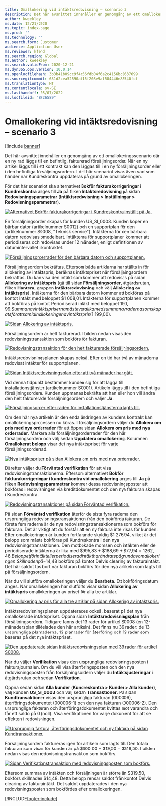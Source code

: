 ```yaml
---
title: Omallokering vid intäktsredovisning – scenario 3
description: Det här avsnittet innehåller en genomgång av ett omallokeringsscenario där en ny rad läggs till en befintlig, fakturerad försäljningsorder. När en ny artikel läggs till i ett kontrakt kan den läggas till i en ny försäljningsorder eller i den befintliga försäljningsordern.
author: kweekley
ms.date: 12/21/2020
ms.topic: index-page
ms.prod: ''
ms.technology: ''
ms.search.form: Customer
audience: Application User
ms.reviewer: kfend
ms.search.region: Global
ms.author: kweekley
ms.search.validFrom: 2020-12-21
ms.dyn365.ops.version: 10.0.14
ms.openlocfilehash: 3b3b41b09cc9f4c56fdb04f6a2c4156bc1637699
ms.sourcegitcommit: 631d2cea52590af15f208e9af584446e85540fcf
ms.translationtype: HT
ms.contentlocale: sv-SE
ms.lasthandoff: 05/07/2022
ms.locfileid: "8726589"
---
```

# <a name="revenue-recognition-reallocation--scenario-3"></a>Omallokering vid intäktsredovisning – scenario 3

[!include [banner](../includes/banner.md)]

Det här avsnittet innehåller en genomgång av ett omallokeringsscenario där en ny rad läggs till en befintlig, fakturerad försäljningsorder. När en ny artikel läggs till i ett kontrakt kan den läggas till i en ny försäljningsorder eller i den befintliga försäljningsordern. I det här scenariot visas även vad som händer när Kundreskontra uppdateras på grund av omallokeringen.

För det här scenariot ska alternativet **Bokför fakturakorrigeringar i Kundreskontra** anges till **Ja** på fliken **Intäktsredovisning** på sidan **Redovisningsparametrar** (**Intäktsredovisning \> Inställningar \> Redovisningsparametrar**).

[![Alternativet Bokför fakturakorrigeringar i Kundreskontra inställt på Ja.](./media/25_rev-rec-scenarios.png)](./media/25_rev-rec-scenarios.png)

En försäljningsorder skapas för kunden US\_SI\_0003. Kunden köper en bärbar dator (artikelnummer S0012) och en supportplan för den (artikelnummer S0008, "Teknisk service"). Intäkterna för den bärbara datorn redovisas omedelbart. Intäkterna för supportplanen kommer att periodiseras och redovisas under 12 månader, enligt definitionen av datumintervallet i kontraktet.

[![Försäljningsorderrader för den bärbara datorn och supportplanen.](./media/26_rev-rec-scenarios.png)](./media/26_rev-rec-scenarios.png)

Försäljningsordern bekräftas. Eftersom båda artiklarna har ställts in för allokering av intäktspris, beräknas intäktspriset när försäljningsordern bekräftas. Du kan visa den intäkt som kommer att redovisas på sidan **Allokering av intäktspris** (gå till sidan **Försäljningsorder**, åtgärdsrutan, fliken **Hantera**, gruppen **Intäktsredovisning** och välj **Allokering av intäktspris**). Intäkterna för den bärbara datorn kommer att bokföras på kontot Intäkt med beloppet $1 008,01. Intäkterna för supportplanen kommer att bokföras på kontot Periodiserad intäkt med beloppet $190,99. Summan av intäktspriserna måste vara lika med summan av raderna som skapats för att samla in allokeringen av intäktspris ($1 199,00).

[![Sidan Allokering av intäktspris.](./media/27_rev-rec-scenarios.png)](./media/27_rev-rec-scenarios.png)

Försäljningsordern är helt fakturerad. I bilden nedan visas den redovisningstransaktion som bokförs för fakturan.

[![Redovisningstransaktion för den helt fakturerade försäljningsordern.](./media/28_rev-rec-scenarios.png)](./media/28_rev-rec-scenarios.png)

Intäktsredovisningsplanen skapas också. Efter en tid har två av månaderna redovisat intäkter för supportplanen.

[![Sidan Intäktsredovisningsplan efter att två månader har gått.](./media/29_rev-rec-scenarios.png)](./media/29_rev-rec-scenarios.png)

Vid denna tidpunkt bestämmer kunden sig för att lägga till installationstjänster (artikelnummer S0001). Artikeln läggs till i den befintliga försäljningsordern. Kunden uppmanas bekräfta att han eller hon vill ändra den helt fakturerade försäljningsordern och väljer **Ja**.

[![Försäljningsorder efter raden för installationstjänsterna lagts till.](./media/30_rev-rec-scenarios.png)](./media/30_rev-rec-scenarios.png)

Om den här nya artikeln är den enda ändringen av kundens kontrakt kan omallokeringsprocessen nu köras. I försäljningsordern väljer du **Allokera om pris med nya orderrader** för att öppna sidan **Allokera om pris med nya orderrader**. Markera alla försäljningsorderrader för den här försäljningsordern och välj sedan **Uppdatera omallokering**. Kolumnen **Omallokerat belopp** visar det nya intäktspriset för varje försäljningsorderrad.

[![Nya intäktspriser på sidan Allokera om pris med nya orderrader.](./media/31_rev-rec-scenarios.png)](./media/31_rev-rec-scenarios.png)

Därefter väljer du **Förväntad verifikation** för att visa redovisningstransaktionerna. Eftersom alternativet **Bokför fakturakorrigeringar i kundreskontra vid omallokering** anges till **Ja** på fliken **Redovisningsparametrar** kommer dessa redovisningsposter att bokföras i redovisningen via kreditdokumentet och den nya fakturan skapas i Kundreskontra.

[![Redovisningstransaktioner på sidan Förväntad verifikation.](./media/32_rev-rec-scenarios.png)](./media/32_rev-rec-scenarios.png)

På sidan **Förväntad verifikation** återför de sista fyra raderna den ursprungliga redovisningstransaktionen från den bokförda fakturan. De första fem raderna är de nya redovisningstransaktionerna som bokförs för fakturan. Det är viktigt att du förstår att en ny faktura inte visas för kunden. Efter omallokeringen är kunden fortfarande skyldig $1 276,94, vilket är det belopp som måste bokföras på Kundreskontra i den nya redovisningstransaktionen. Den motbokade momsen och intäkten eller de periodiserade intäkterna är lika med $995,83 + $188,69 + $77,94 = $1 262,46. Beloppet för intäkt eller periodiserad intäkt har ändrats på grund av omallokeringen. Skillnaden på -$14,48 bokförs på kontot Delvis clearing av fakturaintäkt. Det här saldot tas bort när fakturan bokförs för den nya artikeln som lagts till på försäljningsordern.

När du vill slutföra omallokeringen väljer du **Bearbeta**. Ett bokföringsdatum anges. När omallokeringen har slutförts visar sidan **Allokering av intäktspris** omallokeringen av priset för alla tre artiklar.

[![Omallokering av pris för alla tre artiklar på sidan Allokering av intäktspris.](./media/33_rev-rec-scenarios.png)](./media/33_rev-rec-scenarios.png)

Intäktsredovisningsplanen uppdaterades också, baserat på det nya omallokerade intäktspriset. Öppna sidan **Intäktsredovisningsplan** från försäljningsordern. Tidigare fanns det 13 rader för artikel S0008 (en 12-månadersplan tilldelades den här artikeln). Det finns nu 39 rader: de 13 ursprungliga planraderna, 13 planrader för återföring och 13 rader som baseras på det nya intäktspriset.

[![Den uppdaterade sidan Intäktsredovisningsplan med 39 rader för artikel S0008.](./media/34_rev-rec-scenarios.png)](./media/34_rev-rec-scenarios.png)

När du väljer **Verifikation** visas den ursprungliga redovisningsposten i fakturajournalen. Om du vill visa återföringsposten och den nya redovisningsposten från försäljningsordern väljer du **Intäktsjusteringar** i åtgärdsrutan och sedan **Verifikation**.

Öppna sedan sidan **Alla kunder** (**Kundreskontra \> Kunder \> Alla kunder**), välj kunden **US\_SI\_0003** och välj sedan **Transaktioner**. På sidan **Kundtransaktioner** visas den ursprungliga fakturan (000006), återföringsdokumentet (000006-1) och den nya fakturan (000006-2). Den ursprungliga fakturan och återföringsdokumentet kvittas mot varandra och får ett saldo på 0 (noll). Visa verifikationen för varje dokument för att se effekten i redovisningen.

[![Ursprunglig faktura, återföringsdokumentet och ny faktura på sidan Kundtransaktioner.](./media/35_rev-rec-scenarios.png)](./media/35_rev-rec-scenarios.png)

Försäljningsordern faktureras igen för artikeln som lagts till. Den totala fakturan som visas för kunden är på $300 00 + $19,50 = $319,50. I bilden nedan visas den redovisningstransaktion som bokförs.

[![Sidan Verifikationstransaktion med redovisningsposten som bokförs.](./media/36_rev-rec-scenarios.png)](./media/36_rev-rec-scenarios.png)

Eftersom summan av intäkten och försäljningen är större än $319,50, bokförs skillnaden $14,48. Detta belopp rensar saldot från kontot Delvis clearing av fakturaintäkt. Det saldot uppdaterades i den nya redovisningsposten som bokfördes efter omallokeringen.


[!INCLUDE[footer-include](../../includes/footer-banner.md)]
